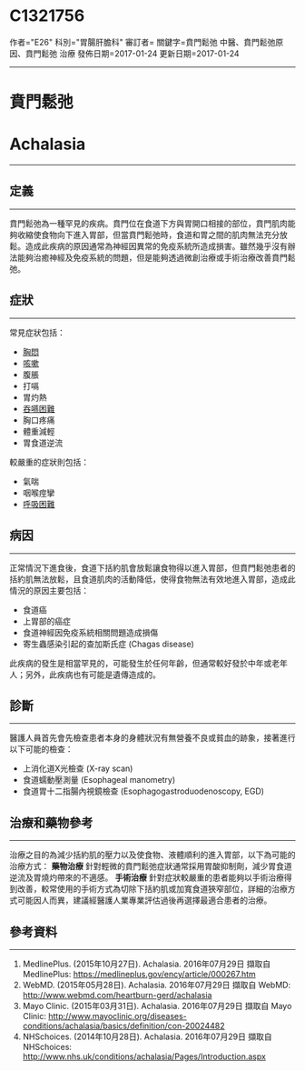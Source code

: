 # C1321756
作者="E26"
科別="胃腸肝膽科"
審訂者=
關鍵字=賁門鬆弛 中醫、賁門鬆弛原因、賁門鬆弛 治療
發佈日期=2017-01-24
更新日期=2017-01-24

----------
# 賁門鬆弛
# Achalasia
----------
## 定義
----------

賁門鬆弛為一種罕見的疾病。賁門位在食道下方與胃開口相接的部位，賁門肌肉能夠收縮使食物向下進入胃部，但當賁門鬆弛時，食道和胃之間的肌肉無法充分放鬆。造成此疾病的原因通常為神經因異常的免疫系統所造成損害。雖然幾乎沒有辦法能夠治癒神經及免疫系統的問題，但是能夠透過微創治療或手術治療改善賁門鬆弛。

## 症狀
----------

常見症狀包括：

- [胸悶](C0242073)
- [咳嗽](C0010200)
- 腹脹
- 打嗝
- 胃灼熱
- [吞嚥困難](C0011168)
- 胸口疼痛
- 體重減輕
- 胃食道逆流

較嚴重的症狀則包括：

- 氣喘
- 咽喉痙攣
- [呼吸困難](C0013404)
## 病因
----------

正常情況下進食後，食道下括約肌會放鬆讓食物得以進入胃部，但賁門鬆弛患者的括約肌無法放鬆，且食道肌肉的活動降低，使得食物無法有效地進入胃部，造成此情況的原因主要包括：

- 食道癌
- 上胃部的癌症
- 食道神經因免疫系統相關問題造成損傷
- 寄生蟲感染引起的查加斯氏症 (Chagas disease)

此疾病的發生是相當罕見的，可能發生於任何年齡，但通常較好發於中年或老年人；另外，此疾病也有可能是遺傳造成的。

## 診斷
----------

醫護人員首先會先檢查患者本身的身體狀況有無營養不良或貧血的跡象，接著進行以下可能的檢查：

- 上消化道X光檢查 (X-ray scan)
- 食道蠕動壓測量 (Esophageal manometry)
- 食道胃十二指腸內視鏡檢查 (Esophagogastroduodenoscopy, EGD)
## 治療和藥物參考
----------

治療之目的為減少括約肌的壓力以及使食物、液體順利的進入胃部，以下為可能的治療方式：
**藥物治療**
針對輕微的賁門鬆弛症狀通常採用胃酸抑制劑，減少胃食道逆流及胃燒灼帶來的不適感。
**手術治療**
針對症狀較嚴重的患者能夠以手術治療得到改善，較常使用的手術方式為切除下括約肌或加寬食道狹窄部位，詳細的治療方式可能因人而異，建議經醫護人業專業評估過後再選擇最適合患者的治療。

## 參考資料
----------
1. MedlinePlus. (2015年10月27日). Achalasia. 2016年07月29日 擷取自 MedlinePlus:
  https://medlineplus.gov/ency/article/000267.htm
2. WebMD. (2015年05月28日). Achalasia. 2016年07月29日 擷取自 WebMD:
  http://www.webmd.com/heartburn-gerd/achalasia
3. Mayo Clinic. (2015年03月31日). Achalasia. 2016年07月29日 擷取自 Mayo Clinic:
  http://www.mayoclinic.org/diseases-conditions/achalasia/basics/definition/con-20024482
4. NHSchoices. (2014年10月28日). Achalasia. 2016年07月29日 擷取自 NHSchoices:
  http://www.nhs.uk/conditions/achalasia/Pages/Introduction.aspx

